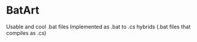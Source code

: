 # BatArt
Usable and cool .bat files
Implemented as .bat to .cs hybrids (.bat files that compiles as .cs)
